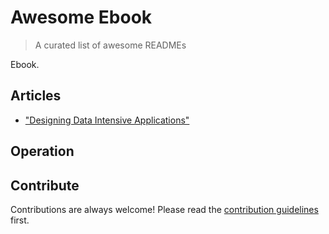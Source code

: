 
# Awesome Ebook 
> A curated list of awesome READMEs

Ebook.



## Articles
- ["Designing Data Intensive Applications"](https://github.com/binhnguyennus/designing-data-intensive-applications/blob/master/Designing%20Data%20Intensive%20Applications.pdf) 

## Operation



## Contribute

Contributions are always welcome!
Please read the [contribution guidelines](contributing.md) first.
